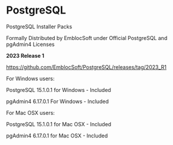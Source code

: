 # PostgreSQL
PostgreSQL Installer Packs 

Formally Distributed by EmblocSoft under Official PostgreSQL and pgAdmin4 Licenses


<b>2023 Release 1</b>

https://github.com/EmblocSoft/PostgreSQL/releases/tag/2023_R1

For Windows users:

   PostgreSQL 15.1.0.1 for Windows  - Included

   pgAdmin4   6.17.0.1 For Windows  - Included

For Mac OSX users:

PostgreSQL 15.1.0.1 for Mac OSX  - Included

pgAdmin4   6.17.0.1 for Mac OSX  - Included


